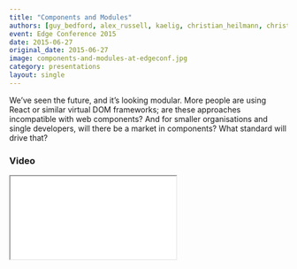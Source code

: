 ```yaml
---
title: "Components and Modules"
authors: [guy_bedford, alex_russell, kaelig, christian_heilmann, christopher_chedeau, ian_feather]
event: Edge Conference 2015
date: 2015-06-27
original_date: 2015-06-27
image: components-and-modules-at-edgeconf.jpg
category: presentations
layout: single
---
```


We’ve seen the future, and it’s looking modular. More people are using React or similar virtual DOM frameworks; are
these approaches incompatible with web components? And for smaller organisations and single developers, will there be a
market in components? What standard will drive that?

<!-- Excerpt -->

### Video

<div class="iframe-wrap">
    <iframe src="//www.youtube.com/embed/JQgBb9WeYHI" itemprop="video"></iframe>
</div>
